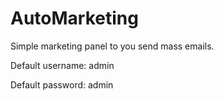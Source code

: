 # AutoMarketing
Simple marketing panel to you send mass emails.

Default username: admin

Default password: admin
